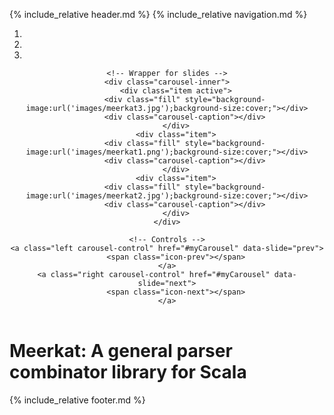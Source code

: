 ---
---

{% include_relative header.md %}
{% include_relative navigation.md %}

<!-- Header Carousel -->
<header id="myCarousel" class="carousel slide">
    <!-- Indicators -->
    <ol class="carousel-indicators">
        <li data-target="#myCarousel" data-slide-to="0" class="active"></li>
        <li data-target="#myCarousel" data-slide-to="1"></li>
        <li data-target="#myCarousel" data-slide-to="2"></li>
    </ol>

    <!-- Wrapper for slides -->
    <div class="carousel-inner">
        <div class="item active">
            <div class="fill" style="background-image:url('images/meerkat3.jpg');background-size:cover;"></div>
            <div class="carousel-caption"></div>
        </div>
        <div class="item">
            <div class="fill" style="background-image:url('images/meerkat1.png');background-size:cover;"></div>
            <div class="carousel-caption"></div>
        </div>
        <div class="item">
            <div class="fill" style="background-image:url('images/meerkat2.jpg');background-size:cover;"></div>
            <div class="carousel-caption"></div>
        </div>
    </div>

    <!-- Controls -->
    <a class="left carousel-control" href="#myCarousel" data-slide="prev">
        <span class="icon-prev"></span>
    </a>
    <a class="right carousel-control" href="#myCarousel" data-slide="next">
        <span class="icon-next"></span>
    </a>
</header>
<!-- /.container -->

<div markdown="1">
    
# Meerkat: A general parser combinator library for Scala

</div>


<!-- Script to Activate the Carousel -->
<script>
$('.carousel').carousel({
    interval: 5000 //changes the speed
})
</script>

{% include_relative footer.md %}
